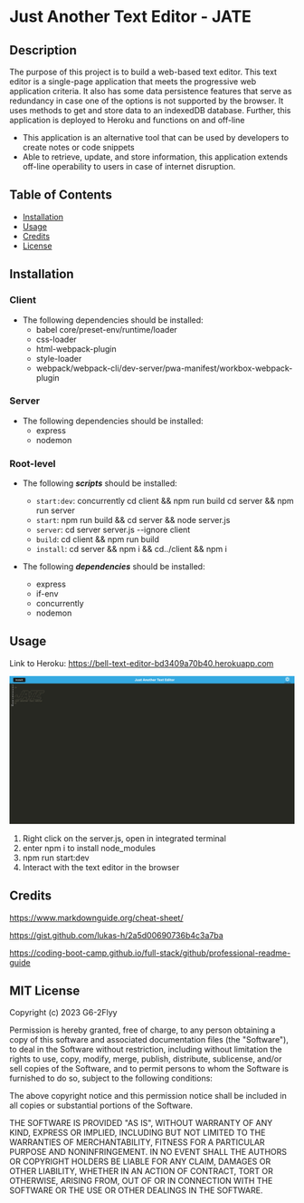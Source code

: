 # Just Another Text Editor - JATE

## Description

The purpose of this project is to build  a web-based text editor. This text editor is a single-page application that meets the progressive web application criteria. It also has some data persistence features that serve as redundancy in case one of the options is not supported by the browser. It uses methods to get and store data to an indexedDB database. Further, this application is deployed to Heroku and functions on and off-line

- This application is an alternative tool that can be used by developers to create notes or code snippets
- Able to retrieve, update, and store information, this application extends off-line operability to users in case of internet disruption.

## Table of Contents

- [Installation](#installation)
- [Usage](#usage)
- [Credits](#credits)
- [License](#license)

## Installation

### Client
* The following dependencies should be installed:
    * babel core/preset-env/runtime/loader
    * css-loader
    * html-webpack-plugin
    * style-loader
    * webpack/webpack-cli/dev-server/pwa-manifest/workbox-webpack-plugin

### Server
* The following dependencies should be installed:
    * express
    * nodemon

### Root-level
* The following ***scripts*** should be installed:
    * `start:dev`: concurrently cd client && npm run build cd server && npm run server
    * `start`: npm run build && cd server && node server.js
    * `server`: cd server server.js --ignore client
    * `build`: cd client && npm run build
    * `install`: cd server && npm i && cd../client && npm i

* The following ***dependencies*** should be installed:
    * express
    * if-env
    * concurrently
    * nodemon

## Usage

Link to Heroku: https://bell-text-editor-bd3409a70b40.herokuapp.com

![alt text](/assets/images/text_editor_screenshot.png)

1. Right click on the server.js, open in integrated terminal
2. enter npm i to install node_modules
3. npm run start:dev
4. Interact with the text editor in the browser

## Credits

https://www.markdownguide.org/cheat-sheet/

https://gist.github.com/lukas-h/2a5d00690736b4c3a7ba

https://coding-boot-camp.github.io/full-stack/github/professional-readme-guide

## MIT License

Copyright (c) 2023 G6-2Flyy

Permission is hereby granted, free of charge, to any person obtaining a copy of this software and associated documentation files (the "Software"), to deal in the Software without restriction, including without limitation the rights to use, copy, modify, merge, publish, distribute, sublicense, and/or sell copies of the Software, and to permit persons to whom the Software is furnished to do so, subject to the following conditions:

The above copyright notice and this permission notice shall be included in all copies or substantial portions of the Software.

THE SOFTWARE IS PROVIDED "AS IS", WITHOUT WARRANTY OF ANY KIND, EXPRESS OR IMPLIED, INCLUDING BUT NOT LIMITED TO THE WARRANTIES OF MERCHANTABILITY, FITNESS FOR A PARTICULAR PURPOSE AND NONINFRINGEMENT. IN NO EVENT SHALL THE AUTHORS OR COPYRIGHT HOLDERS BE LIABLE FOR ANY CLAIM, DAMAGES OR OTHER LIABILITY, WHETHER IN AN ACTION OF CONTRACT, TORT OR OTHERWISE, ARISING FROM, OUT OF OR IN CONNECTION WITH THE SOFTWARE OR THE USE OR OTHER DEALINGS IN THE SOFTWARE.




